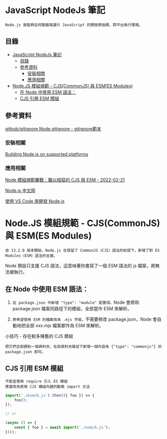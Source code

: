 # JavaScript NodeJs 筆記

```
Node.js 是能夠在伺服器端運行 JavaScript 的開放原始碼、跨平台執行環境。
```

## 目錄

- [JavaScript NodeJs 筆記](#javascript-nodejs-筆記)
  - [目錄](#目錄)
  - [參考資料](#參考資料)
    - [安裝相關](#安裝相關)
    - [應用相關](#應用相關)
- [Node.JS 模組規範 - CJS(CommonJS) 與 ESM(ES Modules)](#nodejs-模組規範---cjscommonjs-與-esmes-modules)
  - [在 Node 中使用 ESM 語法：](#在-node-中使用-esm-語法)
  - [CJS 引用 ESM 模組](#cjs-引用-esm-模組)

## 參考資料

[github/gitignore Node.gitignore - gitignore範本](https://github.com/github/gitignore/blob/main/Node.gitignore)

### 安裝相關

[Building Node.js on supported platforms](https://github.com/nodejs/node/blob/main/BUILDING.md#building-nodejs-on-supported-platforms)

### 應用相關

[Node 模組規範鏖戰：難以相容的 CJS 與 ESM - 2022-02-21](https://iter01.com/662822.html)

[Node.js 中文网](http://nodejs.cn/learn/introduction-to-nodejs)

[使用 VS Code 來開發 Node.js](https://ithelp.ithome.com.tw/articles/10225889)

# Node.JS 模組規範 - CJS(CommonJS) 與 ESM(ES Modules)

```
自 13.2.0 版本開始，Node.js 在保留了 CommonJS（CJS）語法的前提下，新增了對 ES Modules（ESM）語法的支援。
```

Node 預設只支援 CJS 語法，這意味著你書寫了一個 ESM 語法的 js 檔案，將無法被執行。

## 在 Node 中使用 ESM 語法：

1. `在 package.json 中新增 "type": "module" 配置項。`Node 會將和 package.json 檔案同路徑下的模組，全部當作 ESM 來解析。

2. `將希望使用 ESM 的檔案改為 .mjs 字尾。`不需要修改 package.json，Node 會自動地把全部 xxx.mjs 檔案都作為 ESM 來解析。

小技巧 - 存在較多陳舊的 CJS 模組

```
把它們全部挪到一個資料夾，在該資料夾路徑下新增一個內容為 {"type": "commonjs"} 的 package.json 即可。
```

## CJS 引用 ESM 模組

```
不能並使用 require 引入 ES 模組
應當改為使用 CJS 模組內建的動態 import 方法
```

```JavaScript
import('./esm/b.js').then(({ foo }) => {
    foo();
});

// or

(async () => {
    const { foo } = await import('./esm/b.js');
})();
```